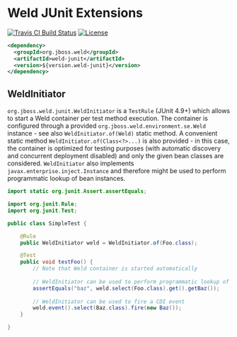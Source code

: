 # Weld JUnit Extensions

[![Travis CI Build Status](https://img.shields.io/travis/weld/weld-junit/master.svg)](https://travis-ci.org/weld/weld-junit)
[![License](https://img.shields.io/badge/license-Apache%20License%202.0-yellow.svg)](http://www.apache.org/licenses/LICENSE-2.0.html)


```xml
<dependency>
  <groupId>org.jboss.weld</groupId>
  <artifactId>weld-junit</artifactId>
  <version>${version.weld-junit}</version>
</dependency>
```

## WeldInitiator

`org.jboss.weld.junit.WeldInitiator` is a `TestRule` (JUnit 4.9+) which allows to start a Weld container per test method execution.
The container is configured through a provided `org.jboss.weld.environment.se.Weld` instance - see also `WeldInitiator.of(Weld)` static method.
A convenient static method `WeldInitiator.of(Class<?>...)` is also provided - in this case, the container is optimized for testing purposes (with automatic discovery and concurrent deployment disabled) and only the given bean classes are considered.
`WeldInitiator` also implements `javax.enterprise.inject.Instance` and therefore might be used to perform programmatic lookup of bean instances.

```java
import static org.junit.Assert.assertEquals;

import org.junit.Rule;
import org.junit.Test;

public class SimpleTest {

    @Rule
    public WeldInitiator weld = WeldInitiator.of(Foo.class);

    @Test
    public void testFoo() {
        // Note that Weld container is started automatically
        
        // WeldInitiator can be used to perform programmatic lookup of beans
        assertEquals("baz", weld.select(Foo.class).get().getBaz());
        
        // WeldInitiator can be used to fire a CDI event
        weld.event().select(Baz.class).fire(new Baz());
    }

}
```